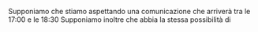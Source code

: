 Supponiamo che stiamo aspettando una comunicazione che arriverà tra le 17:00 e le 18:30
Supponiamo inoltre che abbia la stessa possibilità di 